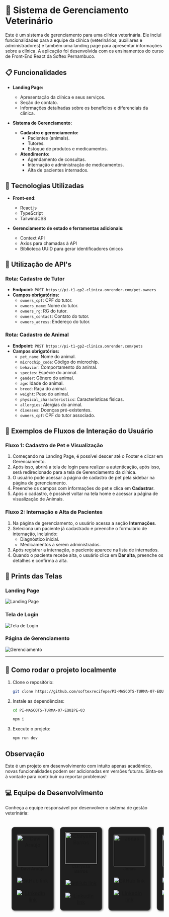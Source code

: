 # 🐾 Sistema de Gerenciamento Veterinário

Este é um sistema de gerenciamento para uma clínica veterinária. Ele inclui funcionalidades para a equipe da clínica (veterinários, auxiliares e administradores) e também uma landing page para apresentar informações sobre a clínica. A aplicação foi desenvolvida com os ensinamentos do curso de Front-End React da Softex Pernambuco.

## 📋 Funcionalidades

- **Landing Page:**

  - Apresentação da clínica e seus serviços.
  - Seção de contato.
  - Informações detalhadas sobre os benefícios e diferenciais da clínica.

- **Sistema de Gerenciamento:**
  - **Cadastro e gerenciamento:**
    - Pacientes (animais).
    - Tutores.
    - Estoque de produtos e medicamentos.
  - **Atendimento:**
    - Agendamento de consultas.
    - Internação e administração de medicamentos.
    - Alta de pacientes internados.

## 🚀 Tecnologias Utilizadas

- **Front-end:**

  - React.js
  - TypeScript
  - TailwindCSS

- **Gerenciamento de estado e ferramentas adicionais:**

  - Context API
  - Axios para chamadas à API
  - Biblioteca UUID para gerar identificadores únicos

## 📄 Utilização de API's

### Rota: Cadastro de Tutor

- **Endpoint:** `POST https://pi-t1-gp2-clinica.onrender.com/pet-owners`
- **Campos obrigatórios:**
  - `owners_cpf`: CPF do tutor.
  - `owners_name`: Nome do tutor.
  - `owners_rg`: RG do tutor.
  - `owners_contact`: Contato do tutor.
  - `owners_adress`: Endereço do tutor.

### Rota: Cadastro de Animal

- **Endpoint:** `POST https://pi-t1-gp2-clinica.onrender.com/pets`
- **Campos obrigatórios:**
  - `pet_name`: Nome do animal.
  - `microchip_code`: Código do microchip.
  - `behavior`: Comportamento do animal.
  - `species`: Espécie do animal.
  - `gender`: Gênero do animal.
  - `age`: Idade do animal.
  - `breed`: Raça do animal.
  - `weight`: Peso do animal.
  - `physical_characteristics`: Características físicas.
  - `allergies`: Alergias do animal.
  - `diseases`: Doenças pré-existentes.
  - `owners_cpf`: CPF do tutor associado.

## 🔄 Exemplos de Fluxos de Interação do Usuário

### Fluxo 1: Cadastro de Pet e Visualização

1. Começando na Landing Page, é possível descer até o Footer e clicar em Gerenciamento.
2. Após isso, abrirá a tela de login para realizar a autenticação, após isso, será redirecionado para a tela de Gerenciamento da clínica.
3. O usuário pode acessar a página de cadastro de pet pela sidebar na página de gerenciamento.
4. Preenche os campos com informações do pet e clica em **Cadastrar**.
5. Após o cadastro, é possível voltar na tela home e acessar a página de visualização de Animais.

### Fluxo 2: Internação e Alta de Pacientes

1. Na página de gerenciamento, o usuário acessa a seção **Internações**.
2. Seleciona um paciente já cadastrado e preenche o formulário de internação, incluindo:
   - Diagnóstico inicial.
   - Medicamentos a serem administrados.
3. Após registrar a internação, o paciente aparece na lista de internados.
4. Quando o paciente recebe alta, o usuário clica em **Dar alta**, preenche os detalhes e confirma a alta.

## 📸 Prints das Telas

### Landing Page

![Landing Page](./public/landing-page.png)

### Tela de Login

![Tela de Login](./public/login.png)

### Página de Gerenciamento

![Gerenciamento](./public/management.png)

---

## 📌 Como rodar o projeto localmente

1. Clone o repositório:
   ```bash
   git clone https://github.com/softexrecifepe/PI-MASCOTS-TURMA-07-EQUIPE-03.git
   ```
2. Instale as dependências:

   ```bash
   cd PI-MASCOTS-TURMA-07-EQUIPE-03

   npm i
   ```

3. Execute o projeto:
   ```bash
   npm run dev
   ```

## Observação

Este é um projeto em desenvolvimento com intuito apenas acadêmico, novas funcionalidades podem ser adicionadas em versões futuras. Sinta-se à vontade para contribuir ou reportar problemas!

## 💻 Equipe de Desenvolvimento

Conheça a equipe responsável por desenvolver o sistema de gestão veterinária:

<table align="center" style="border-collapse: separate; border-spacing: 20px; text-align: center;">
  <tr>
    <td style="border: 2px solid #333333; border-radius: 10px; padding: 15px; background-color: #1e1e1e; box-shadow: 2px 2px 5px rgba(0, 0, 0, 0.5);">
      <a href="https://github.com/DaviLMA" >
        <img src="https://avatars.githubusercontent.com/u/51352621?s=400&u=53948210227ef75fcd5de7865ae7cdb2c8c169cc&v=4" width="100" alt="Davi Araújo">
      </a>
      <br>
      <sub><b>Davi Araújo</b></sub>
      <br><br>
      <a href="https://github.com/DaviLMA">
        <img src="https://img.shields.io/badge/GitHub-100000?style=for-the-badge&logo=github&logoColor=white" alt="GitHub link">
      </a>
      <br><br>
      <a href="https://www.linkedin.com/in/davi-araujo/">
        <img src="https://img.shields.io/badge/LinkedIn-0077B5?style=for-the-badge&logo=linkedin&logoColor=white" alt="LinkedIn link">
      </a>
    </td>
    <td style="border: 2px solid #333333; border-radius: 10px; padding: 15px; background-color: #1e1e1e; box-shadow: 2px 2px 5px rgba(0, 0, 0, 0.5);">
      <a href="https://github.com/claybrrs" >
        <img src="https://avatars.githubusercontent.com/u/167620765?v=4" width="100" alt="Claryssa Barros">
      </a>
      <br>
      <sub><b>Claryssa Barros</b></sub>
      <br><br>
      <a href="https://github.com/claybrrs">
        <img src="https://img.shields.io/badge/GitHub-100000?style=for-the-badge&logo=github&logoColor=white" alt="GitHub link">
      </a>
      <br><br>
      <a href="https://www.linkedin.com/in/claryssa-barros-9b2b3b338/">
        <img src="https://img.shields.io/badge/LinkedIn-0077B5?style=for-the-badge&logo=linkedin&logoColor=white" alt="LinkedIn link">
      </a>
    </td>
    <td style="border: 2px solid #333333; border-radius: 10px; padding: 15px; background-color: #1e1e1e; box-shadow: 2px 2px 5px rgba(0, 0, 0, 0.5);">
      <a href="https://github.com/jonas261007" >
        <img src="https://avatars.githubusercontent.com/u/129200322?v=4" width="100" alt="Jonas">
      </a>
      <br>
      <sub><b>Jonas</b></sub>
      <br><br>
      <a href="https://github.com/jonas261007">
        <img src="https://img.shields.io/badge/GitHub-100000?style=for-the-badge&logo=github&logoColor=white" alt="GitHub link">
      </a>
      <br><br>
      <a href="#">
        <img src="https://img.shields.io/badge/LinkedIn-0077B5?style=for-the-badge&logo=linkedin&logoColor=white" alt="LinkedIn link">
      </a>
    </td>
    <td style="border: 2px solid #333333; border-radius: 10px; padding: 15px; background-color: #1e1e1e; box-shadow: 2px 2px 5px rgba(0, 0, 0, 0.5);">
      <a href="https://github.com/hudney-fsbrito" >
        <img src="https://avatars.githubusercontent.com/u/83670739?v=4" width="100" alt="Hudney Brito">
      </a>
      <br>
      <sub><b>Hudney Brito</b></sub>
      <br><br>
      <a href="https://github.com/hudney-fsbrito">
        <img src="https://img.shields.io/badge/GitHub-100000?style=for-the-badge&logo=github&logoColor=white" alt="GitHub link">
      </a>
      <br><br>
      <a href="https://www.linkedin.com/in/hudneyfernandes-dev/">
        <img src="https://img.shields.io/badge/LinkedIn-0077B5?style=for-the-badge&logo=linkedin&logoColor=white" alt="LinkedIn link">
      </a>
    </td>
  </tr>
</table>
